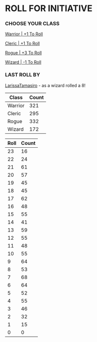 # ROLL FOR INITIATIVE
### CHOOSE YOUR CLASS

[Warrior | +1 To Roll](https://github.com/benjaminsampica/benjaminsampica/issues/new?title=roll%7Cwarrior&body=Just+click+%27Submit+new+issue%27.)

[Cleric | +1 To Roll](https://github.com/benjaminsampica/benjaminsampica/issues/new?title=roll%7Ccleric&body=Just+click+%27Submit+new+issue%27.)

[Rogue | +3 To Roll](https://github.com/benjaminsampica/benjaminsampica/issues/new?title=roll%7Crogue&body=Just+click+%27Submit+new+issue%27.)

[Wizard | -1 To Roll](https://github.com/benjaminsampica/benjaminsampica/issues/new?title=roll%7Cwizard&body=Just+click+%27Submit+new+issue%27.)
### LAST ROLL BY
[LarissaTamasiro](https://www.github.com/LarissaTamasiro) - as a wizard rolled a 8!

|Class|Count|
|-|-|
|Warrior|321|
|Cleric|295|
|Rogue|332|
|Wizard|172|

|Roll|Count|
|-|-|
|23|16
|22|24
|21|61
|20|57
|19|45
|18|45
|17|62
|16|48
|15|55
|14|41
|13|59
|12|55
|11|48
|10|55
|9|64
|8|53
|7|68
|6|64
|5|52
|4|55
|3|46
|2|32
|1|15
|0|0
